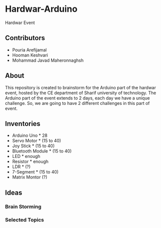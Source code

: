 # Hardwar-Arduino
Hardwar Event 


## Contributors
- Pouria Arefijamal
- Hooman Keshvari
- Mohammad Javad Maheronnaghsh


## About
This repository is created to brainstorm for the Arduino part of the hardwar event, hosted by the CE department of Sharif university of technology.
The Arduino part of the event extends to 2 days, each day we have a unique challenge. So, we are going to have 2 different challenges in this part of event.

## Inventories
- Arduino Uno * 28
- Servo Motor * (15 to 40)
- Joy Stick * (15 to 40)
- Bluetooth Module * (15 to 40)
- LED * enough
- Resistor * enough
- LDR * (?)
- 7-Segment * (15 to 40)
- Matrix Montor (?)

## Ideas
### Brain Storming

### Selected Topics
